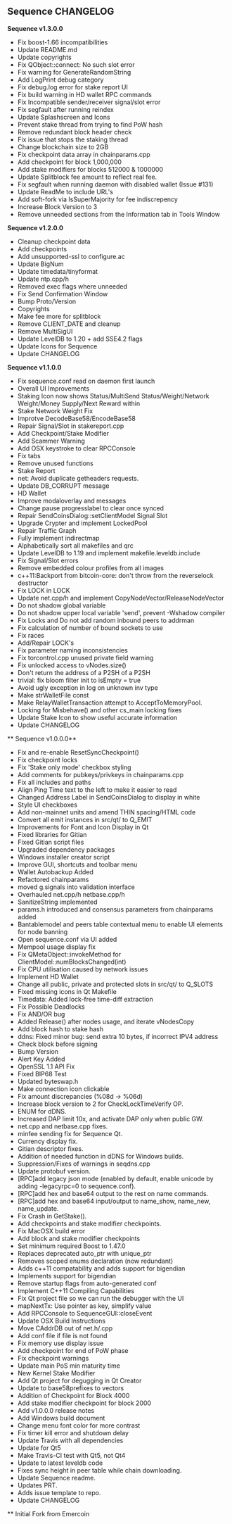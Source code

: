**Sequence CHANGELOG**
-------------------------

**Sequence v1.3.0.0**

* Fix boost-1.66 incompatibilities
* Update README.md
* Update copyrights
* Fix QObject::connect: No such slot error
* Fix warning for GenerateRandomString
* Add LogPrint debug category
* Fix debug.log error for stake report UI
* Fix build warning in HD wallet RPC commands
* Fix Incompatible sender/receiver signal/slot error
* Fix segfault after running reindex
* Update Splashscreen and Icons
* Prevent stake thread from trying to find PoW hash
* Remove redundant block header check
* Fix issue that stops the staking thread
* Change blockchain size to 2GB
* Fix checkpoint data array in chainparams.cpp
* Add checkpoint for block 1,000,000
* Add stake modifiers for blocks 512000 & 1000000
* Update Splitblock fee amount to reflect real fee.
* Fix segfault when running daemon with disabled wallet (Issue #131)
* Update ReadMe to include URL's
* Add soft-fork via IsSuperMajority for fee indiscrepency 
* Increase Block Version to 3
* Remove unneeded sections from the Information tab in Tools Window


**Sequence v1.2.0.0**

* Cleanup checkpoint data
* Add checkpoints
* Add unsupported-ssl to configure.ac
* Update BigNum
* Update timedata/tinyformat
* Update ntp.cpp/h
* Removed exec flags where unneeded
* Fix Send Confirmation Window
* Bump Proto/Version
* Copyrights
* Make fee more for splitblock
* Remove CLIENT_DATE and cleanup
* Remove MultiSigUI
* Update LevelDB to 1.20 + add SSE4.2 flags
* Update Icons for Sequence
* Update CHANGELOG


**Sequence v1.1.0.0**

* Fix sequence.conf read on daemon first launch
* Overall UI Improvements
* Staking Icon now shows Status/MultiSend Status/Weight/Network Weight/Money Supply/Next Reward within
* Stake Network Weight Fix
* Improtve DecodeBase58/EncodeBase58
* Repair Signal/Slot in stakereport.cpp
* Add Checkpoint/Stake Modifier
* Add Scammer Warning
* Add OSX keystroke to clear RPCConsole
* Fix tabs
* Remove unused functions
* Stake Report
* net: Avoid duplicate getheaders requests.
* Update DB_CORRUPT message
* HD Wallet
* Improve modaloverlay and messages
* Change pause progresslabel to clear once synced
* Repair SendCoinsDialog::setClientModel Signal Slot
* Upgrade Crypter and implement LockedPool
* Repair Traffic Graph
* Fully implement indirectmap
* Alphabetically sort all makefiles and qrc
* Update LevelDB to 1.19 and implement makefile.leveldb.include
* Fix Signal/Slot errors
* Remove embedded colour profiles from all images
* c++11:Backport from bitcoin-core: don't throw from the reverselock destructor
* Fix LOCK in LOCK
* Update net.cpp/h and implement CopyNodeVector/ReleaseNodeVector
* Do not shadow global variable
* Do not shadow upper local variable 'send', prevent -Wshadow compiler 
* Fix Locks and Do not add random inbound peers to addrman
* Fix calculation of number of bound sockets to use
* Fix races
* Add/Repair LOCK's
* Fix parameter naming inconsistencies
* Fix torcontrol.cpp unused private field warning
* Fix unlocked access to vNodes.size()
* Don't return the address of a P2SH of a P2SH
* trivial: fix bloom filter init to isEmpty = true
* Avoid ugly exception in log on unknown inv type
* Make strWalletFile const
* Make RelayWalletTransaction attempt to AcceptToMemoryPool.
* Locking for Misbehave() and other cs_main locking fixes
* Update Stake Icon to show useful accurate information
* Update CHANGELOG


** Sequence v1.0.0.0**

* Fix and re-enable ResetSyncCheckpoint()
* Fix checkpoint locks
* Fix 'Stake only mode' checkbox styling
* Add comments for pubkeys/privkeys in chainparams.cpp
* Fix all includes and paths
* Align Ping Time text to the left to make it easier to read
* Changed Address Label in SendCoinsDialog to display in white
* Style UI checkboxes
* Add non-mainnet units and amend THIN spacing/HTML code
* Convert all emit instances in src/qt/ to Q_EMIT
* Improvements for Font and Icon Display in Qt
* Fixed libraries for Gitian
* Fixed Gitian script files
* Upgraded dependency packages
* Windows installer creator script
* Improve GUI, shortcuts and toolbar menu
* Wallet Autobackup Added
* Refactored chainparams
* moved g.signals into validation interface
* Overhauled net.cpp/h netbase.cpp/h
* SanitizeString implemented
* params.h introduced and consensus parameters from chainparams added
* Bantablemodel and peers table contextual menu to enable UI elements for node banning
* Open sequence.conf via UI added
* Mempool usage display fix
* Fix QMetaObject::invokeMethod for ClientModel::numBlocksChanged(int)
* Fix CPU utilisation caused by network issues
* Implement HD Wallet
* Change all public, private and protected slots in src/qt/ to Q_SLOTS
* Fixed missing icons in Qt Makefile
* Timedata: Added lock-free time-diff extraction
* Fix Possible Deadlocks
* Fix AND/OR bug
* Added Release() after nodes usage, and iterate vNodesCopy
* Add block hash to stake hash
* ddns: Fixed minor bug: send extra 10 bytes, if incorrect IPV4 address
* Check block before signing
* Bump Version
* Alert Key Added
* OpenSSL 1.1 API Fix
* Fixed BIP68 Test
* Updated byteswap.h
* Make connection icon clickable
* Fix amount discrepancies (%08d -> %06d)
* Increase block version to 2 for CheckLockTimeVerify OP. 
* ENUM for dDNS.
* Increased DAP limit 10x, and activate DAP only when public GW.
* net.cpp and netbase.cpp fixes. 
* minfee sending fix for Sequence Qt. 
* Currency display fix. 
* Gitian descriptor fixes.
* Addition of needed function in dDNS for Windows builds. 
* Suppression/Fixes of warnings in seqdns.cpp
* Update protobuf version.
* [RPC]add legacy json mode (enabled by default, enable unicode by adding -legacyrpc=0 to sequence.conf).
* [RPC]add hex and base64 output to the rest on name commands.
* [RPC]add hex and base64 input/output to name_show, name_new, name_update.
* Fix Crash in GetStake().
* Add checkpoints and stake modifier checkpoints.
* Fix MacOSX build error
* Add block and stake modifier checkpoints
* Set minimum required Boost to 1.47.0
* Replaces deprecated auto_ptr with unique_ptr
* Removes scoped enums declaration (now redundant)
* Adds c++11 compatability and adds support for bigendian
* Implements support for bigendian
* Remove startup flags from auto-generated conf
* Implement C++11 Compiling Capabilities
* Fix Qt project file so we can run the debugger with the UI
* mapNextTx: Use pointer as key, simplify value
* Add RPCConsole to SequenceGUI::closeEvent
* Update OSX Build Instructions
* Move CAddrDB out of net.h/.cpp
* Add conf file if file is not found
* Fix memory use display issue
* Add checkpoint for end of PoW phase
* Fix checkpoint warnings
* Update main PoS min maturity time
* New Kernel Stake Modifier
* Add Qt project for degugging in Qt Creator
* Update to base58prefixes to vectors
* Addition of Checkpoint for Block 4000
* Add stake modifier checkpoint for block 2000
* Add v1.0.0.0 release notes
* Add Windows build document
* Change menu font color for more contrast
* Fix timer kill error and shutdown delay
* Update Travis with all dependencies
* Update for Qt5
* Make Travis-CI test with Qt5, not Qt4
* Update to latest leveldb code
* Fixes sync height in peer table while chain downloading.
* Update Sequence readme.
* Updates PRT.
* Adds issue template to repo.
* Update CHANGELOG

** Initial Fork from Emercoin 
